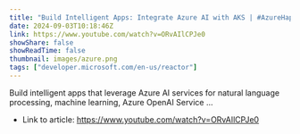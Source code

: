 ```yaml
---
title: "Build Intelligent Apps: Integrate Azure AI with AKS | #AzureHappyHours"
date: 2024-09-03T10:18:46Z
link: https://www.youtube.com/watch?v=ORvAIlCPJe0
showShare: false
showReadTime: false
thumbnail: images/azure.png
tags: ["developer.microsoft.com/en-us/reactor"]
---
```

Build intelligent apps that leverage Azure AI services for natural language processing, machine learning, Azure OpenAI Service ...

- Link to article: https://www.youtube.com/watch?v=ORvAIlCPJe0